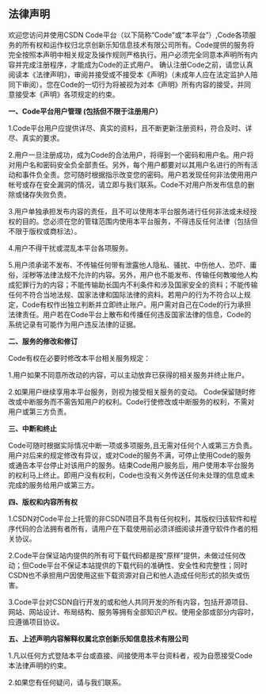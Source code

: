 ﻿## 法律声明

欢迎您访问并使用CSDN Code平台（以下简称“Code”或“本平台”）,Code各项服务的所有权和运作权归北京创新乐知信息技术有限公司所有。Code提供的服务将完全按照本声明中相关规定及操作规则严格执行。用户必须完全同意本声明所有内容并完成注册程序，才能成为Code的正式用户。 确认注册Code之前，请您认真阅读本《法律声明》，审阅并接受或不接受本《声明》（未成年人应在法定监护人陪同下审阅）。您在Code的一切行为将被视为对本《声明》所有内容的接受，并同意接受本《声明》各项规定的约束。

**一、Code平台用户管理 (包括但不限于注册用户）**

1.Code平台用户应提供详尽、真实的资料，且不断更新注册资料，符合及时、详尽、真实的要求。

2.用户一旦注册成功，成为Code的合法用户，将得到一个密码和用户名。用户将对用户名和密码安全负全部责任。另外，每个用户都要对以其用户名进行的所有活动和事件负全责。您可随时根据指示改变您的密码。用户若发现任何非法使用用户帐号或存在安全漏洞的情况，请立即与我们联系。Code不对用户所发布信息的删除或储存失败负责。 

3.用户单独承担发布内容的责任，且不可以使用本平台服务进行任何非法或未经授权的目的。您必须在您的管辖范围内使用本平台服务，不得违反任何法律（包括但不限于版权或商标法）。    

4.用户不得干扰或混乱本平台各项服务。 

5.用户须承诺不发布、不传输任何带有泄露他人隐私、骚扰、中伤他人、恐吓、庸俗，淫秽等法律法规不允许的内容。另外，用户也不能发布、传输任何教唆他人构成犯罪行为的内容；不能传输助长国内不利条件和涉及国家安全的资料；不能传输任何不符合当地法规、国家法律和国际法律的资料。若用户的行为不符合以上规定，Code有权作出独立判断并立即终止账户。用户需对自己在Code的行为承担法律责任。用户若在Code平台上散布和传播任何违反国家法律的信息，Code的系统记录有可能作为用户违反法律的证据。

**二、服务的修改和修订**

Code有权在必要时修改本平台相关服务规定：

1.用户如果不同意所改动的内容，可以主动放弃已获得的相关服务并终止账户。

2.如果用户继续享用本平台服务，则视为接受相关服务的变动。
Code保留随时修改或中断服务而不需告知用户的权利。Code行使修改或中断服务的权利，不需对用户或第三方负责。 

**三、中断和终止**   

Code可随时根据实际情况中断一项或多项服务,且无需对任何个人或第三方负责。用户对后来的规定修改有异议，或对Code的服务不满，可停止使用Code的服务或通告本平台停止对该用户的服务。结束Code用户服务后，用户使用本平台服务的权利马上终止。即用户没有权利，Code也没有义务传送任何未处理的信息或未完成的服务给用户或第三方。 

**四、版权和内容所有权**

1.CSDN对Code平台上托管的非CSDN项目不具有任何权利，其版权归该软件和程序代码的合法拥有者所有，请用户在下载使用前必须详细阅读并遵守软件作者的相关协议。

2.Code平台保证站内提供的所有可下载代码都是按“原样”提供，未做过任何改动；但Code平台不保证本站提供的下载代码的准确性、安全性和完整性；同时CSDN也不承担用户因使用这些下载资源对自己和他人造成任何形式的损失或伤害。

3.Code平台对CSDN自行开发的或和他人共同开发的所有内容，包括开源项目、网站、网站设计、布局结构、服务等拥有全部知识产权。使用全部或部分内容时，应遵循项目协议。

**五、上述声明内容解释权属北京创新乐知信息技术有限公司**

1.凡以任何方式登陆本平台或直接、间接使用本平台资料者，视为自愿接受Code本法律声明的约束。

2.如果您有任何疑问，请与我们联系。